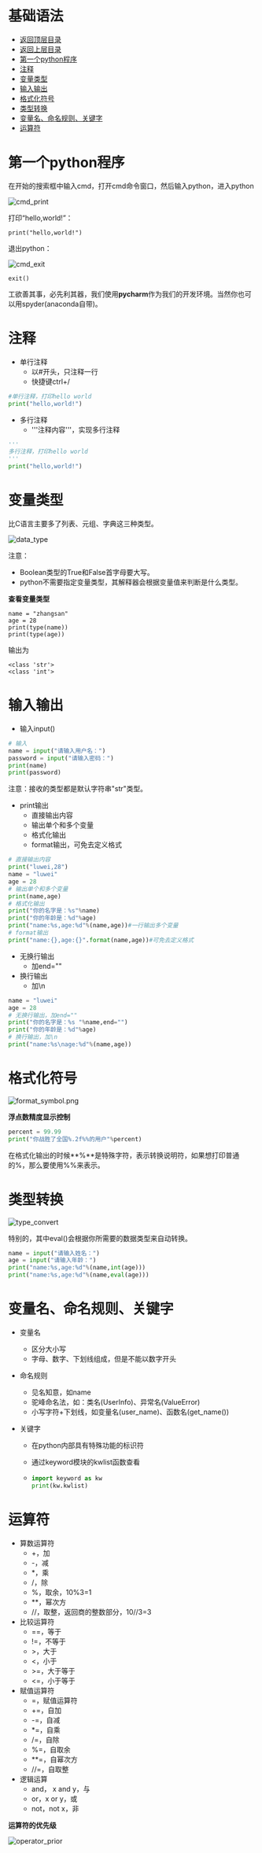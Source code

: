 # 基础语法

* [返回顶层目录](../../../SUMMARY.md#目录)
* [返回上层目录](../python.md)
* [第一个python程序](#第一个python程序)
* [注释](#注释)
* [变量类型](#变量类型)
* [输入输出](#输入输出)
* [格式化符号](#格式化符号)
* [类型转换](#类型转换)
* [变量名、命名规则、关键字](#变量名、命名规则、关键字)
* [运算符](#运算符)



# 第一个python程序

在开始的搜索框中输入cmd，打开cmd命令窗口，然后输入python，进入python

![cmd_print](pic/cmd_print.jpg)

打印“hello,world!”：

```
print("hello,world!")
```

退出python：

![cmd_exit](pic/cmd_exit.jpg)

```
exit()
```



工欲善其事，必先利其器，我们使用**pycharm**作为我们的开发环境。当然你也可以用spyder(anaconda自带)。

# 注释

- 单行注释
  - 以#开头，只注释一行
  - 快捷键ctrl+/

```python
#单行注释，打印hello world
print("hello,world!")
```

- 多行注释
  - '''注释内容'''，实现多行注释

```python
'''
多行注释，打印hello world
'''
print("hello,world!")
```

# 变量类型

比C语言主要多了列表、元组、字典这三种类型。

![data_type](pic/data_type.png)

注意：

- Boolean类型的True和False首字母要大写。
- python不需要指定变量类型，其解释器会根据变量值来判断是什么类型。

**查看变量类型**

```
name = "zhangsan"
age = 28
print(type(name))
print(type(age))
```

输出为

```
<class 'str'>
<class 'int'>
```

# 输入输出

- 输入input()

```python
# 输入
name = input("请输入用户名：")
password = input("请输入密码：")
print(name)
print(password)
```

注意：接收的类型都是默认字符串"str"类型。

- print输出
  - 直接输出内容
  - 输出单个和多个变量
  - 格式化输出
  - format输出，可免去定义格式

```python
# 直接输出内容
print("luwei,28")
name = "luwei"
age = 28
# 输出单个和多个变量
print(name,age)
# 格式化输出
print("你的名字是：%s"%name)
print("你的年龄是：%d"%age)
print("name:%s,age:%d"%(name,age))#一行输出多个变量
# format输出
print("name:{},age:{}".format(name,age))#可免去定义格式
```

- 无换行输出
  - 加end=""
- 换行输出
  - 加\n

```python
name = "luwei"
age = 28
# 无换行输出，加end=""
print("你的名字是：%s "%name,end="")
print("你的年龄是：%d"%age)
# 换行输出，加\n
print("name:%s\nage:%d"%(name,age))
```

# 格式化符号

![format_symbol.png](pic/format_symbol.png)

**浮点数精度显示控制**

```python
percent = 99.99
print("你战胜了全国%.2f%%的用户"%percent)
```

在格式化输出的时候**%**是特殊字符，表示转换说明符，如果想打印普通的%，那么要使用%%来表示。

# 类型转换

![type_convert](pic/type_convert.png)

特别的，其中eval()会根据你所需要的数据类型来自动转换。

```python
name = input("请输入姓名：")
age = input("请输入年龄：")
print("name:%s,age:%d"%(name,int(age)))
print("name:%s,age:%d"%(name,eval(age)))
```

# 变量名、命名规则、关键字

- 变量名

  - 区分大小写
  - 字母、数字、下划线组成，但是不能以数字开头

- 命名规则

  - 见名知意，如name
  - 驼峰命名法，如：类名(UserInfo)、异常名(ValueError)
  - 小写字符+下划线，如变量名(user_name)、函数名(get_name())

- 关键字

  - 在python内部具有特殊功能的标识符

  - 通过keyword模块的kwlist函数查看

  - ```python
    import keyword as kw
    print(kw.kwlist)
    ```

# 运算符

- 算数运算符
  - +，加
  - -，减
  - *，乘
  - /，除
  - %，取余，10%3=1
  - **，幂次方
  - //，取整，返回商的整数部分，10//3=3
- 比较运算符
  - ==，等于
  - !=，不等于
  - \>，大于
  - \<，小于
  - \>=，大于等于
  - <=，小于等于
- 赋值运算符
  - =，赋值运算符
  - +=，自加
  - -=，自减
  - *=，自乘
  - /=，自除
  - %=，自取余
  - **=，自幂次方
  - //=，自取整
- 逻辑运算
  - and， x and y，与
  - or，x or y，或
  - not，not x，非

**运算符的优先级**

![operator_prior](pic/operator_prior.png)




